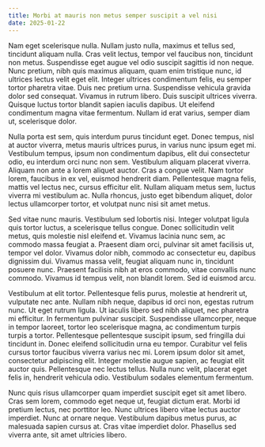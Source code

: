 ```yaml
---
title: Morbi at mauris non metus semper suscipit a vel nisi
date: 2025-01-22
---
```


Nam eget scelerisque nulla. Nullam justo nulla, maximus et tellus sed, tincidunt aliquam nulla. Cras velit lectus, tempor vel faucibus non, tincidunt non metus. Suspendisse eget augue vel odio suscipit sagittis id non neque. Nunc pretium, nibh quis maximus aliquam, quam enim tristique nunc, id ultrices lectus velit eget elit. Integer ultrices condimentum felis, eu semper tortor pharetra vitae. Duis nec pretium urna. Suspendisse vehicula gravida dolor sed consequat. Vivamus in rutrum libero. Duis suscipit ultrices viverra. Quisque luctus tortor blandit sapien iaculis dapibus. Ut eleifend condimentum magna vitae fermentum. Nullam id erat varius, semper diam ut, scelerisque dolor.

Nulla porta est sem, quis interdum purus tincidunt eget. Donec tempus, nisl at auctor viverra, metus mauris ultrices purus, in varius nunc ipsum eget mi. Vestibulum tempus, ipsum non condimentum dapibus, elit dui consectetur odio, eu interdum orci nunc non sem. Vestibulum aliquam placerat viverra. Aliquam non ante a lorem aliquet auctor. Cras a congue velit. Nam tortor lorem, faucibus in ex vel, euismod hendrerit diam. Pellentesque magna felis, mattis vel lectus nec, cursus efficitur elit. Nullam aliquam metus sem, luctus viverra mi vestibulum ac. Nulla rhoncus, justo eget bibendum aliquet, dolor lectus ullamcorper tortor, et volutpat nunc nisi sit amet metus.

Sed vitae nunc mauris. Vestibulum sed lobortis nisi. Integer volutpat ligula quis tortor luctus, a scelerisque tellus congue. Donec sollicitudin velit metus, quis molestie nisl eleifend et. Vivamus lacinia nunc sem, ac commodo massa feugiat a. Praesent diam orci, pulvinar sit amet facilisis ut, tempor vel dolor. Vivamus dolor nibh, commodo ac consectetur eu, dapibus dignissim dui. Vivamus massa velit, feugiat aliquam nunc in, tincidunt posuere nunc. Praesent facilisis nibh at eros commodo, vitae convallis nunc commodo. Vivamus id tempus velit, non blandit lorem. Sed id euismod arcu.

Vestibulum at elit tortor. Pellentesque felis purus, molestie at hendrerit ut, vulputate nec ante. Nullam nibh neque, dapibus id orci non, egestas rutrum nunc. Ut eget rutrum ligula. Ut iaculis libero sed nibh aliquet, nec pharetra mi efficitur. In fermentum pulvinar suscipit. Suspendisse ullamcorper, neque in tempor laoreet, tortor leo scelerisque magna, ac condimentum turpis turpis a tortor. Pellentesque pellentesque suscipit ipsum, sed fringilla dui tincidunt in. Donec eleifend sollicitudin urna eu tempor. Curabitur vel felis cursus tortor faucibus viverra varius nec mi. Lorem ipsum dolor sit amet, consectetur adipiscing elit. Integer molestie augue sapien, ac feugiat elit auctor quis. Pellentesque nec lectus tellus. Nulla nunc velit, placerat eget felis in, hendrerit vehicula odio. Vestibulum sodales elementum fermentum.

Nunc quis risus ullamcorper quam imperdiet suscipit eget sit amet libero. Cras sem lorem, commodo eget neque ut, feugiat dictum erat. Morbi id pretium lectus, nec porttitor leo. Nunc ultrices libero vitae lectus auctor imperdiet. Nunc at ornare neque. Vestibulum dapibus metus purus, ac malesuada sapien cursus at. Cras vitae imperdiet dolor. Phasellus sed viverra ante, sit amet ultricies libero.
